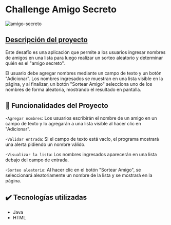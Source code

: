 <h1>Challenge Amigo Secreto</h1>

![amigo-secreto](https://github.com/user-attachments/assets/166c9944-f588-4867-9d62-85d517e952d4)

## [Descripción del proyecto](#descripcion-del-proyecto)

<p>Este desafío es una aplicación que permite a los usuarios ingresar nombres de amigos en una lista para luego realizar un sorteo aleatorio y determinar quién es el "amigo secreto".

El usuario debe agregar nombres mediante un campo de texto y un botón "Adicionar". Los nombres ingresados se muestran en una lista visible en la página, y al finalizar, un botón "Sortear Amigo" selecciona uno de los nombres de forma aleatoria, mostrando el resultado en pantalla.</p>


## :hammer: Funcionalidades del Proyecto

-`Agregar nombres`: Los usuarios escribirán el nombre de un amigo en un campo de texto y lo agregarán a una lista visible al hacer clic en "Adicionar".

-`Validar entrada`: Si el campo de texto está vacío, el programa mostrará una alerta pidiendo un nombre válido.

-`Visualizar la lista`: Los nombres ingresados aparecerán en una lista debajo del campo de entrada.

-`Sorteo aleatorio`: Al hacer clic en el botón "Sortear Amigo", se seleccionará aleatoriamente un nombre de la lista y se mostrará en la página.

## ✔️ Tecnologías utilizadas

- Java
- HTML
  
